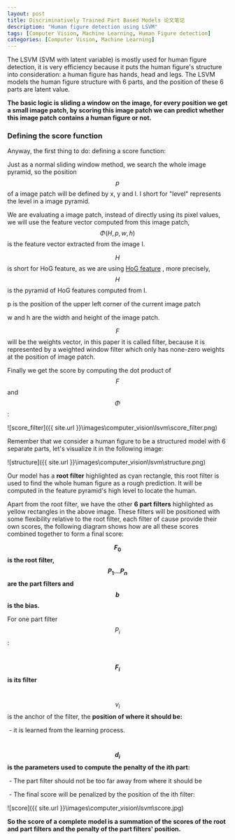 ```yaml
---
layout: post
title: Discriminatively Trained Part Based Models 论文笔记
description: "Human figure detection using LSVM"
tags: [Computer Vision, Machine Learning, Human Figure detection]
categories: [Computer Vision, Machine Learning]
---
```


The LSVM (SVM with latent variable) is mostly used for human figure detection, it is very efficiency because it puts the human figure's structure into consideration: a human figure has hands, head and legs. The LSVM models the human figure structure with 6 parts, and the position of these 6 parts are latent value.

**The basic logic is sliding a window on the image, for every position we get a small image patch, by scoring this image patch we can predict whether this image patch contains a human figure or not.**

### Defining the score function

Anyway, the first thing to do: defining a score function:



<!-- more -->

Just as a normal sliding window method, we search the whole image pyramid, so the position $$p$$ of a image patch will be defined by x, y and l. l short for "level" represents the level in a image pyramid. 

We are evaluating a image patch, instead of directly using its pixel values, we will use the feature vector computed from this image patch, $$\Phi(H,p,w,h)$$ is the feature vector extracted from the image I. 

$$H$$ is short for HoG feature, as we are using [HoG feature](https://einsteinliu.github.io/computer%20vision/HoG/) , more precisely, $$H$$ is the pyramid of HoG features computed from I.

p is the position of the upper left corner of the current image patch

w and h are the width and height of the image patch.

$$F$$ will be the weights vector, in this paper it is called filter, because it is represented by a weighted window filter which only has none-zero weights at the position of image patch.

Finally we get the score by computing the dot product of $$F$$ and $$\Phi$$:

![score_filter]({{ site.url }}\images\computer_vision\lsvm\score_filter.png)

Remember that we consider a human figure to be a structured model with 6 separate parts, let's visualize it in the following image:

![structure]({{ site.url }}\images\computer_vision\lsvm\structure.png)

Our model has a **root filter** highlighted as cyan rectangle, this root filter is used to find the whole human figure as a rough prediction. It will be computed in the feature pyramid's high level to locate the human. 

Apart from the root filter, we have the other **6 part filters** highlighted as yellow rectangles in the above image. These filters will be positioned with some flexibility relative to the root filter, each filter of cause provide their own scores, the following diagram shows how are all these scores combined together to form a final score:

**$$F_0$$ is the root filter, $$P_1 . . . P_n$$ are the part filters and $$b$$ is the bias.**

For one part filter $$P_i$$: 

​	**$$F_i$$ is its filter**

​	$$v_i$$ is the anchor of the filter, the **position of where it should be:**

​		- it is learned from the learning process.

​	**$$d_i$$ is the parameters used to compute the penalty of the ith part:** 

​		- The part filter should not be too far away from where it should be

​	        - The final score will be penalized by the position of the ith filter:

![score]({{ site.url }}\images\computer_vision\lsvm\score.jpg)

**So the score of a complete model is a summation of the scores of the root and part filters and the penalty of the part filters' position.**



